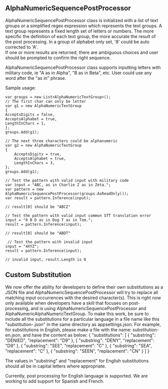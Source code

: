﻿## AlphaNumericSequencePostProcessor

AlphaNumericSequencePostProcessor class is initialized with a list of text groups or a simplified regex expression which represents the text groups.
A text group represents a fixed length set of letters or numbers.  The more specific the definition of each text group, the more accurate the result of the post processing. 
In a group of alphabet only set, '8' could be auto corrected to 'A'.  
If one or more results are returned, there are ambiguous choices and user should be prompted to confirm the right sequence.

AlphaNumericSequencePostProcessor class supports inputting letters with military code, ie "A as in Alpha", "B as in Beta", etc.  User could use any word after the "as in" phrase.

Sample usage:

    var groups = new List<AlphaNumericTextGroup>();
    // The first char can only be letter
    var g1 = new AlphaNumericTextGroup
    {
    AcceptsDigits = false,
    AcceptsAlphabet = true,
    LengthInChars = 1,
    };
    groups.Add(g1);
        
    // The next three characters could be alphanumeric
    var g2 = new AlphaNumericTextGroup
    {
        AcceptsDigits = true,
        AcceptsAlphabet = true,
        LengthInChars = 3,
    };
    groups.Add(g1);
    
    // Test the pattern with valid input with military code
    var input = "ABC, as in Charlie Z as in Zeta.";
    var pattern = new AlphaNumericSequencePostProcessor(groups.AsReadOnly());
    var result = pattern.Inference(input);
    
    // result[0] should be "ABCZ"
    
    // Test the pattern with valid input common STT translation error
    input = "8 B D as in Dog T as in Tom.";
    result = pattern.Inference(input);
    
    // result[0] should be "ABDT"
    
     // Test the pattern with invalid input
    input = "4XYZ";
    result = pattern.Inference(input);
    
    // invalid input, result.Length is 0

## Custom Substitution
We now offer the ability for developers to define their own substitutions as a JSON file and AlphaNumericSequencePostProcessor will try to replace all matching input occurrences with the desired character(s).
This is right now only available when developers have a skill that focuses on post-processing, and is using AlphaNumericSequencePostProcessor and AlphaNumericAlphaNumericTextGroup.
To make this work, be sure to include all the substitutions for a particular language in a file name like this "substitution-<language code>.json" in the same directory as appsettings.json.
For example, for substitutions in English, please make a file with the name: substitution-en.json, and have the content as below:
{
  "substitutions": [
    {
      "substring": "DENIED",
      "replacement": "D9"
    },
    {
      "substring": "DENY",
      "replacement": "D9"
    },
    {
      "substring": "SEE",
      "replacement": "C"
    },
    {
      "substring": "SEA",
      "replacement": "C"
    },
    {
      "substring": "SEEN",
      "replacement": "CN"
    }
  ]
}

The values in "substring" and "replacement" for English substitutions should all be in capital letters where appropriate.

Currently, post processing for English language is supported.  We are working to add support for Spanish and French.



